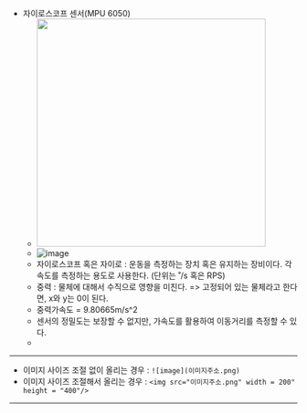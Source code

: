 - 자이로스코프 센서(MPU 6050)
  - <img src= "https://user-images.githubusercontent.com/49339278/139969084-3f337132-6963-4332-aa1f-1e3200e3d8d5.png" width="400" height="400"/>
  - ![image](https://user-images.githubusercontent.com/49339278/139969134-ddacfb88-52a7-438d-8333-60bc47377e9c.png)
  - 자이로스코프 혹은 자이로 : 운동을 측정하는 장치 혹은 유지하는 장비이다. 각속도를 측정하는 용도로 사용한다. (단위는 ˚/s 혹은 RPS)
  - 중력 : 물체에 대해서 수직으로 영향을 미친다. => 고정되어 있는 물체라고 한다면, x와 y는 0이 된다.
  - 중력가속도 = 9.80665m/s^2
  - 센서의 정밀도는 보장할 수 없지만, 가속도를 활용하여 이동거리를 측정할 수 있다.
  - 

-------
- 이미지 사이즈 조절 없이 올리는 경우 : ```![image](이미지주소.png)```
- 이미지 사이즈 조절해서 올리는 경우 : ```<img src="이미지주소.png" width = 200" height = "400"/>```
-------
